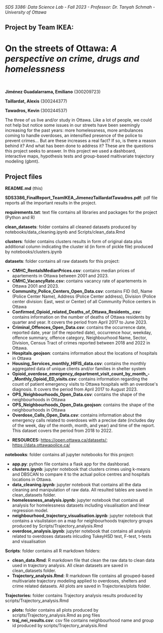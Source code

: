 *SDS 3386: Data Science Lab - Fall 2023 - Professor: Dr. Tanyah Schmah -  University of Ottawa*

## Project by Team IKEA:

# **On the streets of Ottawa**: *A perspective on crime, drugs and homelessness*

<br>

**Jiménez Guadalarrama, Emiliano** (300209723)

**Taillardat, Alexis** (300244377)

**Tawadros, Kevin** (300244537)

The three of us live and/or study in Ottawa. Like a lot of people, we could not help but notice some issues in our streets have been seemingly increasing for the past years: more homelessness, more ambulances coming to handle overdoses, an intensified presence of the police to prevent crimes… But are these increases a real fact? If so, is there a reason behind it? And what has been done to address it? These are the questions this project seeks to answer. In this project we used a dashboard, interactive maps, hypothesis tests and group-based maltivariate trajectory modeling (gbmt).


## Project files

**README.md** (this)

**SDS3386_FinalReport_TeamIKEA_JimenezTaillardatTawadros.pdf**: pdf file reports all the important results in the project.

**requirements.txt**: text file contains all libraries and packages for the project (Python and R)

**clean_datasets**: folder contains all cleaned datasets produced by notebooks/data_cleaning.ipynb and Scripts/clean_data.Rmd

**clusters**: folder contains clusters results in form of original data plus additional column indicating the cluster id (in form of pickle file) produced by notebooks/clusters.ipynb

**datasets**: folder contains all raw datasets for this project:

* **CMHC_RentalsMedianPrices.csv**: contains median prices of apartements in Ottawa between 2001 and 2023. 
* **CMHC_VacancyRate.csv:** contains vacancy rate of apartements in Ottawa 2001 and 2023.
* **Community_Police_Centers_Open_Data.csv**: contains FID (Id), Name (Police Center Name), Address (Police Center address), Division (Police center division: East, west or Center) of all Community Police centers in Ottawa
* **Confirmed_Opioid_related_Deaths_of_Ottawa_Residents_.csv**: contains information on the number of deaths of Ottawa residents by quarter and year. It covers the period from April 2017 to June 2023.
* **Criminal_Offences_Open_Data.csv**: contains the occurrence date, reported date, year (of the reported date), occurrence hour, weekday, offence summary, offence category, Neighbourhood Name, Sector, Division, Census Tract of crimes reported between 2018 and 2022 in Ottawa.  
* **Hospitals.geojson**: contains information about the locations of hospitals in Ottawa
* **Housing_Services_monthly_HIFIS_data.csv**: contains the monthly aggregated data of unique clients and/or families in shelter system
* **Opioid_overdose_emergency_department_visit_count_by_month_-_Monthly_Opioid_ED_visits.csv**: contains information regarding the count of patient emergency visits to Ottawa hospitals with an overdose's diagnosis. It covers the period from April 2017 to August 2023.
* **OPS_Neighbourhoods_Open_Data.csv**: contains the shape of the neighbourhoods in Ottawa
* **OPS_Neighbourhoods_Open_Data.geojson**: contains the shape of the neighbourhoods in Ottawa
* **Overdose_Calls_Open_Data.csv**: contains information about the emergency calls related to overdoses with a precise date (includes day of the week, day of the month, month, and year) and time of the report. This dataset covers the period from 2018 to 2022.
- **RESOURCES:** https://open.ottawa.ca/datasets/; https://data.ottawapolice.ca/

**notebooks**: folder contains all jupyter notebooks for this project:

* **app.py**: python file contains a flask app for the dashborad.
* **clusters.ipynb**: jupyter notebook that clusters crimes using k-means and DBSCAN to compare it to the actual police centres and hospitals locations in Ottawa.
* **data_cleaning.ipynb**:  jupyter notebook that contains all the data cleaning and manipulation of raw data. All resulted tables are saved in clean_datasets folder.
* **homelessness_analysis.ipynb**: jupyter notebook that contains all analysis for homelessness datasets including visualisation and linear regression model.
* **neighbourhood_trajectory_visualisation.ipynb**: jupyter notebook that contains a visulistaion on a map for neighbourhoods trajectory groups produced by Scripts/Trajectory_analysis.Rmd
* **overdose_analysis.ipynb**: jupyter notebook that contains all analysis related to overdoses datasets inlcuding TukeyHSD test, F-test, t-tests and visualisation


**Scripts**: folder contains all R markdown folders:

* **clean_data.Rmd**: R markdown file that clean the raw data to clean data used in trajectory analysis. All clean datasets are saved in clean_datasets folder.
* **Trajectory_analysis.Rmd**: R markdown file contains all grouped-based multivariate trajectory modeling applied to overdoses, shelters and crime related datasets. All plots are saved in Trajectories/plots folder.

**Trajectories:** folder contains Trajectory analysis results produced by scripts/Trajectory_analysis.Rmd

* **plots:** folder contains all plots produced by scripts/Trajectory_analysis.Rmd as png files
* **traj_nei_results.csv**: csv file contains neighbourhood name and group id produced by scripts/Trajectory_analysis.Rmd
